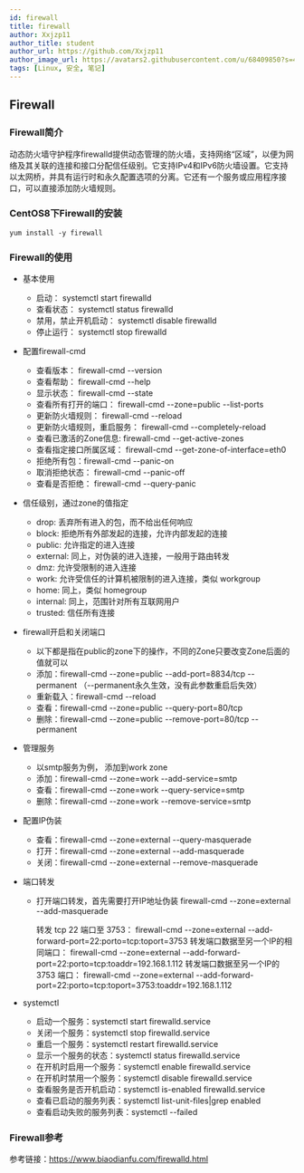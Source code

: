 ```yaml
---
id: firewall
title: firewall
author: Xxjzp11
author_title: student
author_url: https://github.com/Xxjzp11
author_image_url: https://avatars2.githubusercontent.com/u/68409850?s=460&u=144d3c818e76fe4b88687db84279fad48b198818&v=4
tags: [Linux, 安全, 笔记]
---
```


## Firewall

### Firewall简介

动态防火墙守护程序firewalld提供动态管理的防火墙，支持网络“区域”，以便为网络及其关联的连接和接口分配信任级别。它支持IPv4和IPv6防火墙设置。它支持以太网桥，并具有运行时和永久配置选项的分离。它还有一个服务或应用程序接口，可以直接添加防火墙规则。

<!--truncate-->

### CentOS8下Firewall的安装

```
yum install -y firewall
```

### Firewall的使用

- 基本使用

  - 启动： systemctl start firewalld
  - 查看状态： systemctl status firewalld 
  - 禁用，禁止开机启动： systemctl disable firewalld
  - 停止运行： systemctl stop firewalld

- 配置firewall-cmd

  - 查看版本： firewall-cmd --version
  - 查看帮助： firewall-cmd --help
  - 显示状态： firewall-cmd --state
  - 查看所有打开的端口： firewall-cmd --zone=public --list-ports
  - 更新防火墙规则： firewall-cmd --reload
  - 更新防火墙规则，重启服务： firewall-cmd --completely-reload
  - 查看已激活的Zone信息:  firewall-cmd --get-active-zones
  - 查看指定接口所属区域： firewall-cmd --get-zone-of-interface=eth0
  - 拒绝所有包：firewall-cmd --panic-on
  - 取消拒绝状态： firewall-cmd --panic-off
  - 查看是否拒绝： firewall-cmd --query-panic

- 信任级别，通过zone的值指定

  - drop: 丢弃所有进入的包，而不给出任何响应
  - block: 拒绝所有外部发起的连接，允许内部发起的连接 
  - public: 允许指定的进入连接 
  - external: 同上，对伪装的进入连接，一般用于路由转发 
  - dmz: 允许受限制的进入连接 
  - work: 允许受信任的计算机被限制的进入连接，类似 workgroup 
  - home: 同上，类似 homegroup 
  - internal: 同上，范围针对所有互联网用户 
  - trusted: 信任所有连接

- firewall开启和关闭端口

  - 以下都是指在public的zone下的操作，不同的Zone只要改变Zone后面的值就可以
  - 添加：firewall-cmd --zone=public --add-port=8834/tcp --permanent    （--permanent永久生效，没有此参数重启后失效）
  - 重新载入：firewall-cmd --reload
  - 查看：firewall-cmd --zone=public --query-port=80/tcp
  - 删除：firewall-cmd --zone=public --remove-port=80/tcp --permanent

- 管理服务

  - 以smtp服务为例， 添加到work zone
  - 添加：firewall-cmd --zone=work --add-service=smtp
  - 查看：firewall-cmd --zone=work --query-service=smtp
  - 删除：firewall-cmd --zone=work --remove-service=smtp

- 配置IP伪装

  - 查看：firewall-cmd --zone=external --query-masquerade
  - 打开：firewall-cmd --zone=external --add-masquerade
  - 关闭：firewall-cmd --zone=external --remove-masquerade

- 端口转发

  - 打开端口转发，首先需要打开IP地址伪装
    firewall-cmd --zone=external --add-masquerade

    转发 tcp 22 端口至 3753：
    firewall-cmd --zone=external --add-forward-port=22:porto=tcp:toport=3753
    转发端口数据至另一个IP的相同端口：
    firewall-cmd --zone=external --add-forward-port=22:porto=tcp:toaddr=192.168.1.112
    转发端口数据至另一个IP的 3753 端口：
    firewall-cmd --zone=external --add-forward-port=22:porto=tcp:toport=3753:toaddr=192.168.1.112

- systemctl

  - 启动一个服务：systemctl start firewalld.service
  - 关闭一个服务：systemctl stop firewalld.service
  - 重启一个服务：systemctl restart firewalld.service
  - 显示一个服务的状态：systemctl status firewalld.service
  - 在开机时启用一个服务：systemctl enable firewalld.service
  - 在开机时禁用一个服务：systemctl disable firewalld.service
  - 查看服务是否开机启动：systemctl is-enabled firewalld.service
  - 查看已启动的服务列表：systemctl list-unit-files|grep enabled
  - 查看启动失败的服务列表：systemctl --failed

### Firewall参考

参考链接：https://www.biaodianfu.com/firewalld.html